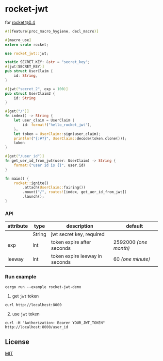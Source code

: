 # rocket-jwt

for rocket@0.4


```rust
#![feature(proc_macro_hygiene, decl_macro)]

#[macro_use]
extern crate rocket;

use rocket_jwt::jwt;

static SECRET_KEY: &str = "secret_key";
#[jwt(SECRET_KEY)]
pub struct UserClaim {
    id: String,
}

#[jwt("secret_2", exp = 100)]
pub struct UserClaim2 {
    id: String
}

#[get("/")]
fn index() -> String {
    let user_claim = UserClaim {
        id: format!("hello_rocket_jwt"),
    };
    let token = UserClaim::sign(user_claim);
    println!("{:#?}", UserClaim::decode(token.clone()));
    token
}

#[get("/user_id")]
fn get_uer_id_from_jwt(user: UserClaim) -> String {
    format!("user id is {}", user.id)
}

fn main() {
    rocket::ignite()
        .attach(UserClaim::fairing())
        .mount("/", routes![index, get_uer_id_from_jwt])
        .launch();
}

```


### API

| attribute | type | description | default |
|----------|------|-------------|---|
|  | String | jwt secret key, required | |
| exp | Int | token expire after seconds | 2592000 *(one month)* |
| leeway | Int | token expire leeway in seconds | 60 *(one minute)* |



### Run example

```
cargo run --example rocket-jwt-demo
```

1. get `jwt` token

```
curl http://localhost:8000
```

2. use `jwt` token

```
curl -H "Authorization: Bearer YOUR_JWT_TOKEN" http://localhost:8000/user_id
```

## License

[MIT](LICENSE-MIT)